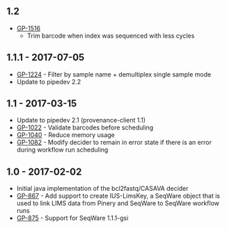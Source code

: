 ## 1.2
- [GP-1516](https://jira.oicr.on.ca/browse/GP-1516)
  - Trim barcode when index was sequenced with less cycles
## 1.1.1 - 2017-07-05
- [GP-1224](https://jira.oicr.on.ca/browse/GP-1224) - Filter by sample name + demultiplex single sample mode
- Update to pipedev 2.2
## 1.1 - 2017-03-15
- Update to pipedev 2.1 (provenance-client 1.1)
- [GP-1022](https://jira.oicr.on.ca/browse/GP-1022) - Validate barcodes before scheduling
- [GP-1040](https://jira.oicr.on.ca/browse/GP-1040) - Reduce memory usage
- [GP-1082](https://jira.oicr.on.ca/browse/GP-1082) - Modify decider to remain in error state if there is an error during workflow run scheduling
## 1.0 - 2017-02-02
- Initial java implementation of the bcl2fastq/CASAVA decider
- [GP-867](https://jira.oicr.on.ca/browse/GP-867) - Add support to create IUS-LimsKey, a SeqWare object that is used to link LIMS data from Pinery and SeqWare to SeqWare workflow runs
- [GP-875](https://jira.oicr.on.ca/browse/GP-875) - Support for SeqWare 1.1.1-gsi
